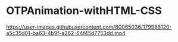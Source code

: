 # OTPAnimation-withHTML-CSS

https://user-images.githubusercontent.com/80065036/179988120-a5c35d01-ba63-4b9f-a262-64f45d7753dd.mp4

